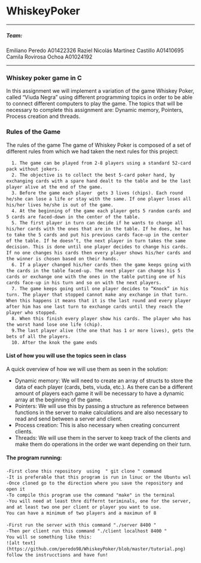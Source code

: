 # WhiskeyPoker
---
##### Team:
Emiliano Peredo A01422326
Raziel Nicolás Martínez Castillo A01410695
Camila Rovirosa Ochoa A01024192

---
### Whiskey poker game in C
In this assignment we will implement a variation of the game Whiskey Poker, called “Viuda Negra” using different programming topics in order to be able to connect different computers to play the game.
The topics that will be necessary to complete this assignment are:  Dynamic memory, Pointers, Process creation and threads.

### Rules of the Game
The rules of the game
The game of Whiskey Poker is composed of a set of different rules from which we had taken the next rules for this project: 
```
  1. The game can be played from 2-8 players using a standard 52-card pack without jokers.
  2. The objective is to collect the best 5-card poker hand, by exchanging cards with a spare hand dealt to the table and be the last player alive at the end of the game.
  3. Before the game each player  gets 3 lives (chips). Each round he/she can lose a life or stay with the same. If one player loses all his/her lives he/she is out of the game.
  4. At the beginning of the game each player gets 5 random cards and 5 cards are faced-down in the center of the table.
  5. The first player in turn can decide if he wants to change all his/her cards with the ones that are in the table. If he does, he has to take the 5 cards and put his previous cards face-up in the center of the table. If he doesn’t, the next player in turn takes the same decision. This is done until one player decides to change his cards. If no one changes his cards then every player shows his/her cards and the winner is chosen based on their hands.
  6. If a player changed his/her cards then the game keeps going with the cards in the table faced-up. The next player can change his 5 cards or exchange one with the ones in the table putting one of his cards face-up in his turn and so on with the next players.
  7. The game keeps going until one player decides to “Knock” in his turn. The player that stopped cannot make any exchange in that turn. When this happens it means that it is the last round and every player after him has one last turn to exchange cards until they reach the player who stopped.
  8. When this finish every player show his cards. The player who has the worst hand lose one life (chip).  
  9.The last player alive (the one that has 1 or more lives), gets the bets of all the players.
  10. After the knok the game ends
```
#### List of how you will use the topics seen in class
A quick overview of how we will use them as seen in the solution:
  - Dynamic memory: We will need to create an array of structs to store the data of each player (cards, bets, viuda, etc.). As there can be a different amount of players each game it will be necessary to have a dynamic array at the beginning of the game.
  - Pointers: We will use this by passing a structure as reference between functions in the server to make calculations and are also necessary to read and send between a server and client.
  - Process creation: This is also necessary when creating concurrent clients.
  - Threads: We will use them in the server to keep track of the clients and make them do operations in the order we want depending on their turn.
  
  #### The program running:
    -First clone this repository  using  " git clone " command
    -It is preferable that this program is run in linuc or the Ubuntu wsl
    -Once cloned go to the direction where you save the repository and open it
    -To compile this program use the command "make" in the terminal
    -You will need at least thre differnt teriminals, one for the server, and at least two one per client or player you want to use.
    You can have a minimum of two players and a maximun of 8
    
    -First run the server with this command "./server 8400 "
    -Then per client run this command "./client localhost 8400 "
    You will se something like this:
    ![alt text](https://github.com/peredo98/WhiskeyPoker/blob/master/tutorial.png)
    follow the instrucctions and have fun!

